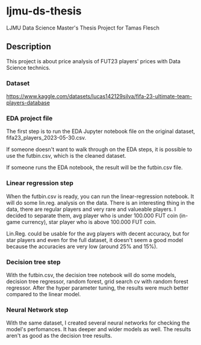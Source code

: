 # ljmu-ds-thesis
LJMU Data Science Master's Thesis Project for Tamas Flesch

## Description
This project is about price analysis of FUT23 players' prices with Data Science technics.

### Dataset
https://www.kaggle.com/datasets/lucas142129silva/fifa-23-ultimate-team-players-database

### EDA project file
The first step is to run the EDA Jupyter notebook file on the original dataset, fifa23_players_2023-05-30.csv.

If someone doesn't want to walk through on the EDA steps, it is possible to use the futbin.csv, which is the cleaned dataset.

If someone runs the EDA notebook, the result will be the futbin.csv file.

### Linear regression step
When the futbin.csv is ready, you can run the linear-regression notebook. It will do some lin.reg. analysis on the data. There is an interesting thing in the data, there are regular players and very rare and valueable players. I decided to separate them, avg player who is under 100.000 FUT coin (in-game currency), star player who is above 100.000 FUT coin.

Lin.Reg. could be usable for the avg players with decent accuracy, but for star players and even for the full dataset, it doesn't seem a good model because the accuracies are very low (around 25% and 15%).

### Decision tree step
With the futbin.csv, the decision tree notebook will do some models, decision tree regressor, random forest, grid search cv with random forest regressor. After the hyper parameter tuning, the results were much better compared to the linear model.

### Neural Network step
With the same dataset, I created several neural networks for checking the model's perfomances. It has deeper and wider models as well. The results aren't as good as the decision tree results.
